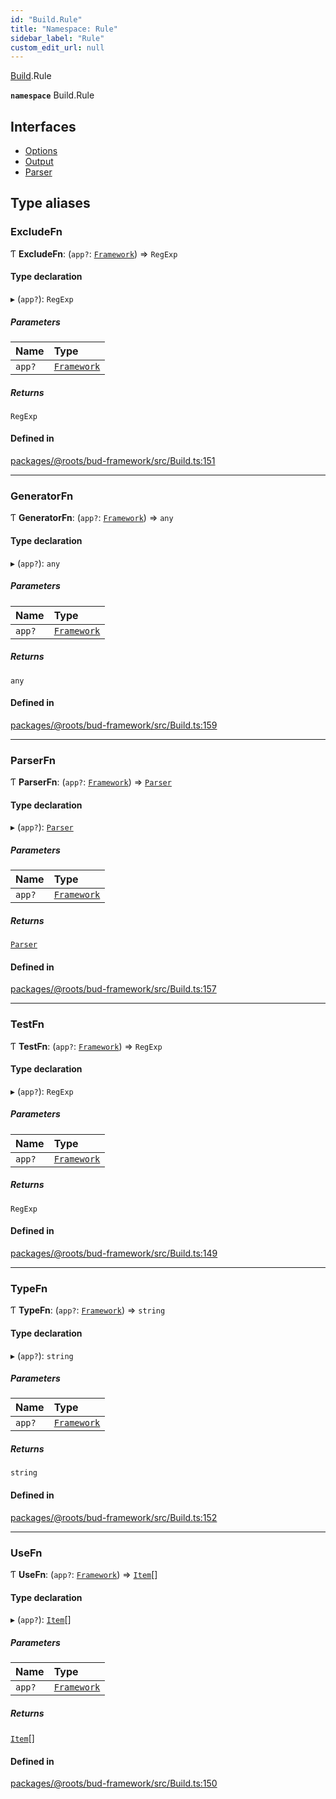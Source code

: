 ```yaml
---
id: "Build.Rule"
title: "Namespace: Rule"
sidebar_label: "Rule"
custom_edit_url: null
---
```


[Build](Build.md).Rule

**`namespace`** Build.Rule

## Interfaces

- [Options](../interfaces/Build.Rule.Options.md)
- [Output](../interfaces/Build.Rule.Output.md)
- [Parser](../interfaces/Build.Rule.Parser.md)

## Type aliases

### ExcludeFn

Ƭ **ExcludeFn**: (`app?`: [`Framework`](../classes/Framework.md)) => `RegExp`

#### Type declaration

▸ (`app?`): `RegExp`

##### Parameters

| Name | Type |
| :------ | :------ |
| `app?` | [`Framework`](../classes/Framework.md) |

##### Returns

`RegExp`

#### Defined in

[packages/@roots/bud-framework/src/Build.ts:151](https://github.com/roots/bud/blob/f85a5e1be/packages/@roots/bud-framework/src/Build.ts#L151)

___

### GeneratorFn

Ƭ **GeneratorFn**: (`app?`: [`Framework`](../classes/Framework.md)) => `any`

#### Type declaration

▸ (`app?`): `any`

##### Parameters

| Name | Type |
| :------ | :------ |
| `app?` | [`Framework`](../classes/Framework.md) |

##### Returns

`any`

#### Defined in

[packages/@roots/bud-framework/src/Build.ts:159](https://github.com/roots/bud/blob/f85a5e1be/packages/@roots/bud-framework/src/Build.ts#L159)

___

### ParserFn

Ƭ **ParserFn**: (`app?`: [`Framework`](../classes/Framework.md)) => [`Parser`](../interfaces/Build.Rule.Parser.md)

#### Type declaration

▸ (`app?`): [`Parser`](../interfaces/Build.Rule.Parser.md)

##### Parameters

| Name | Type |
| :------ | :------ |
| `app?` | [`Framework`](../classes/Framework.md) |

##### Returns

[`Parser`](../interfaces/Build.Rule.Parser.md)

#### Defined in

[packages/@roots/bud-framework/src/Build.ts:157](https://github.com/roots/bud/blob/f85a5e1be/packages/@roots/bud-framework/src/Build.ts#L157)

___

### TestFn

Ƭ **TestFn**: (`app?`: [`Framework`](../classes/Framework.md)) => `RegExp`

#### Type declaration

▸ (`app?`): `RegExp`

##### Parameters

| Name | Type |
| :------ | :------ |
| `app?` | [`Framework`](../classes/Framework.md) |

##### Returns

`RegExp`

#### Defined in

[packages/@roots/bud-framework/src/Build.ts:149](https://github.com/roots/bud/blob/f85a5e1be/packages/@roots/bud-framework/src/Build.ts#L149)

___

### TypeFn

Ƭ **TypeFn**: (`app?`: [`Framework`](../classes/Framework.md)) => `string`

#### Type declaration

▸ (`app?`): `string`

##### Parameters

| Name | Type |
| :------ | :------ |
| `app?` | [`Framework`](../classes/Framework.md) |

##### Returns

`string`

#### Defined in

[packages/@roots/bud-framework/src/Build.ts:152](https://github.com/roots/bud/blob/f85a5e1be/packages/@roots/bud-framework/src/Build.ts#L152)

___

### UseFn

Ƭ **UseFn**: (`app?`: [`Framework`](../classes/Framework.md)) => [`Item`](../interfaces/Build.Item-1.md)[]

#### Type declaration

▸ (`app?`): [`Item`](../interfaces/Build.Item-1.md)[]

##### Parameters

| Name | Type |
| :------ | :------ |
| `app?` | [`Framework`](../classes/Framework.md) |

##### Returns

[`Item`](../interfaces/Build.Item-1.md)[]

#### Defined in

[packages/@roots/bud-framework/src/Build.ts:150](https://github.com/roots/bud/blob/f85a5e1be/packages/@roots/bud-framework/src/Build.ts#L150)
